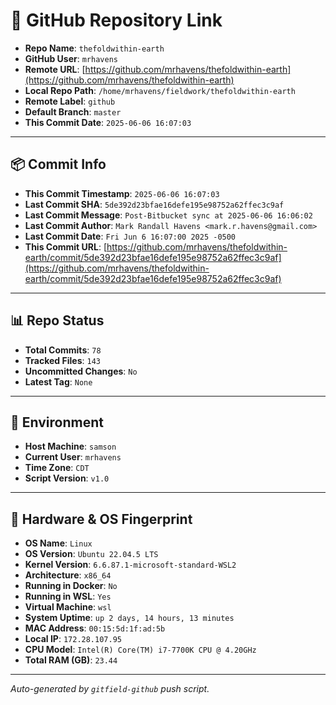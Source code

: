 # 🔗 GitHub Repository Link

- **Repo Name**: `thefoldwithin-earth`
- **GitHub User**: `mrhavens`
- **Remote URL**: [https://github.com/mrhavens/thefoldwithin-earth](https://github.com/mrhavens/thefoldwithin-earth)
- **Local Repo Path**: `/home/mrhavens/fieldwork/thefoldwithin-earth`
- **Remote Label**: `github`
- **Default Branch**: `master`
- **This Commit Date**: `2025-06-06 16:07:03`

---

## 📦 Commit Info

- **This Commit Timestamp**: `2025-06-06 16:07:03`
- **Last Commit SHA**: `5de392d23bfae16defe195e98752a62ffec3c9af`
- **Last Commit Message**: `Post-Bitbucket sync at 2025-06-06 16:06:02`
- **Last Commit Author**: `Mark Randall Havens <mark.r.havens@gmail.com>`
- **Last Commit Date**: `Fri Jun 6 16:07:00 2025 -0500`
- **This Commit URL**: [https://github.com/mrhavens/thefoldwithin-earth/commit/5de392d23bfae16defe195e98752a62ffec3c9af](https://github.com/mrhavens/thefoldwithin-earth/commit/5de392d23bfae16defe195e98752a62ffec3c9af)

---

## 📊 Repo Status

- **Total Commits**: `78`
- **Tracked Files**: `143`
- **Uncommitted Changes**: `No`
- **Latest Tag**: `None`

---

## 🧭 Environment

- **Host Machine**: `samson`
- **Current User**: `mrhavens`
- **Time Zone**: `CDT`
- **Script Version**: `v1.0`

---

## 🧬 Hardware & OS Fingerprint

- **OS Name**: `Linux`
- **OS Version**: `Ubuntu 22.04.5 LTS`
- **Kernel Version**: `6.6.87.1-microsoft-standard-WSL2`
- **Architecture**: `x86_64`
- **Running in Docker**: `No`
- **Running in WSL**: `Yes`
- **Virtual Machine**: `wsl`
- **System Uptime**: `up 2 days, 14 hours, 13 minutes`
- **MAC Address**: `00:15:5d:1f:ad:5b`
- **Local IP**: `172.28.107.95`
- **CPU Model**: `Intel(R) Core(TM) i7-7700K CPU @ 4.20GHz`
- **Total RAM (GB)**: `23.44`

---

_Auto-generated by `gitfield-github` push script._
